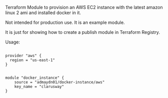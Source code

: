 Terraform Module to provision an AWS EC2 instance with the latest amazon linux 2 ami and installed docker in it.

Not intended for production use. It is an example module.

It is just for showing how to create a publish module in Terraform Registry.

Usage:

```hcl

provider "aws" {
  region = "us-east-1"
}


module "docker_instance" {
    source = "admaydn01/docker-instance/aws"
    key_name = "clarusway"
}
```